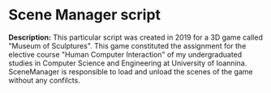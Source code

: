 # Scene Manager script
**Description:** This particular script was created in 2019 for a 3D game called "Museum of Sculptures". This game constituted the assignment for the elective course "Human 
Computer Interaction" of my undergraduated studies in Computer Science and Engineering at University of Ioannina. SceneManager is responsible to load and unload the scenes of the game without any confilcts.